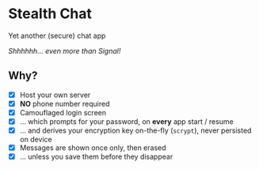 # Stealth Chat

Yet another (secure) chat app

*Shhhhhh... even more than Signal!*

## Why?

- [X] Host your own server
- [X] **NO** phone number required
- [X] Camouflaged login screen
- [X] ... which prompts for your password, on **every** app start / resume
- [X] ... and derives your encryption key on-the-fly (`scrypt`), never persisted on device
- [X] Messages are shown once only, then erased
- [X] ... unless you save them before they disappear